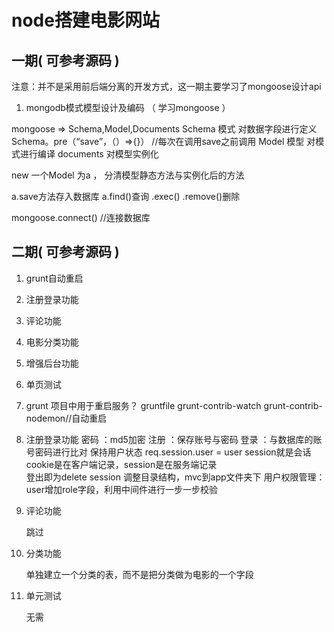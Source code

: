 
# node搭建电影网站


## 一期( 可参考源码 )

注意：并不是采用前后端分离的开发方式，这一期主要学习了mongoose设计api

1. mongodb模式模型设计及编码  （ 学习mongoose ）

mongoose => Schema,Model,Documents
Schema 模式 对数据字段进行定义
Schema。pre（“save”，（）=>{}） //每次在调用save之前调用
Model 模型 对模式进行编译
documents 对模型实例化

new 一个Model 为a   ，   分清模型静态方法与实例化后的方法

a.save方法存入数据库   a.find()查询  .exec()   .remove()删除

mongoose.connect() //连接数据库

## 二期( 可参考源码 )

1. grunt自动重启
2. 注册登录功能
3. 评论功能
4. 电影分类功能
5. 增强后台功能
6. 单页测试








1. grunt
    项目中用于重启服务？
    gruntfile    grunt-contrib-watch  grunt-contrib-nodemon//自动重启   


2. 注册登录功能
    密码 ：md5加密
    注册 ：保存账号与密码
    登录 ：与数据库的账号密码进行比对
    保持用户状态  req.session.user = user session就是会话
    cookie是在客户端记录，session是在服务端记录   
    登出即为delete session
    调整目录结构，mvc到app文件夹下
    用户权限管理：user增加role字段，利用中间件进行一步一步校验

3. 评论功能

    跳过 

4. 分类功能

    单独建立一个分类的表，而不是把分类做为电影的一个字段
    
5. 单元测试

    无需




























